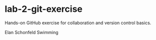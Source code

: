 # lab-2-git-exercise
Hands-on GitHub exercise for collaboration and version control basics.

Elan Schonfeld
Swimming
